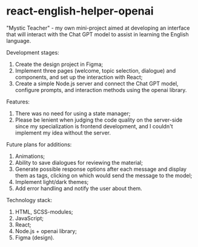 # react-english-helper-openai

"Mystic Teacher" - my own mini-project aimed at developing an interface that will interact with the Chat GPT model to assist in learning the English language.

Development stages:

1. Create the design project in Figma;
2. Implement three pages (welcome, topic selection, dialogue) and components, and set up the interaction with React;
3. Create a simple Node.js server and connect the Chat GPT model, configure prompts, and interaction methods using the openai library.

Features:
1. There was no need for using a state manager;
2. Please be lenient when judging the code quality on the server-side since my specialization is frontend development, and I couldn't implement my idea without the server.

Future plans for additions:
1. Animations;
2. Ability to save dialogues for reviewing the material;
3. Generate possible response options after each message and display them as tags, clicking on which would send the message to the model;
4. Implement light/dark themes;
5. Add error handling and notify the user about them.

Technology stack:
1. HTML, SCSS-modules;
2. JavaScript;
3. React;
4. Node.js + openai library;
5. Figma (design).
